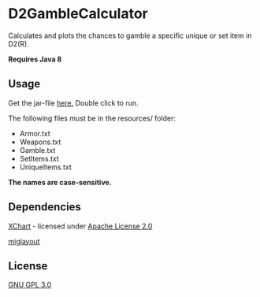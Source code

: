 # D2GambleCalculator

Calculates and plots the chances to gamble a specific unique or set item in D2(R).

**Requires Java 8**

## Usage

Get the jar-file [here.](https://github.com/Karyoplasma/D2GambleCalculator/releases/latest) Double click to run.

The following files must be in the resources/ folder:
+ Armor.txt
+ Weapons.txt
+ Gamble.txt
+ SetItems.txt
+ UniqueItems.txt

**The names are case-sensitive.**

## Dependencies

[XChart](https://github.com/knowm/XChart/blob/master/README.md) - licensed under [Apache License 2.0](https://github.com/knowm/XChart/blob/master/LICENSE)

[miglayout](https://github.com/mikaelgrev/miglayout/blob/master/README.md)

## License

[GNU GPL 3.0](LICENSE)